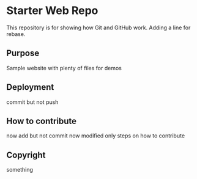 # Starter Web Repo

This repository is for showing how Git and GitHub work.
Adding a line for rebase.

## Purpose

Sample website with plenty of files for demos

## Deployment
commit but not push

## How to contribute
now add but not commit
now modified only
steps on how to contribute

## Copyright
something
